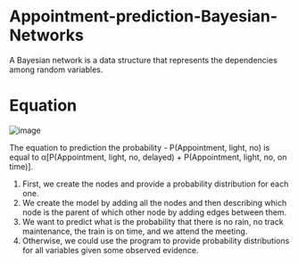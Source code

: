 # Appointment-prediction-Bayesian-Networks

A Bayesian network is a data structure that represents the dependencies among random variables. 

# Equation

![image](https://user-images.githubusercontent.com/64577383/163217795-001efe08-8eb3-48be-be90-d95e1b62a4aa.png)

The equation to prediction the probability - P(Appointment, light, no) is equal to α[P(Appointment, light, no, delayed) + P(Appointment, light, no, on time)].

1. First, we create the nodes and provide a probability distribution for each one.
2. We create the model by adding all the nodes and then describing which node is the parent of which other node by adding edges between them.
3. We want to predict what is the probability that there is no rain, no track maintenance, the train is on time, and we attend the meeting.
4. Otherwise, we could use the program to provide probability distributions for all variables given some observed evidence.
